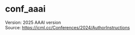 # conf_aaai
Version: 2025 AAAI version</br>
Source: https://icml.cc/Conferences/2024/AuthorInstructions
